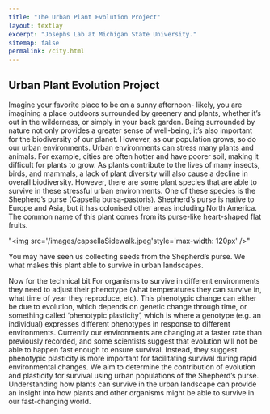```yaml
---
title: "The Urban Plant Evolution Project"
layout: textlay
excerpt: "Josephs Lab at Michigan State University."
sitemap: false
permalink: /city.html
---
```


## Urban Plant Evolution Project

Imagine your favorite place to be on a sunny afternoon- likely, you are imagining a place outdoors surrounded by greenery and plants, whether it’s out in the wilderness, or simply in your back garden. Being surrounded by nature not only provides a greater sense of well-being, it’s also important for the biodiversity of our planet. However, as our population grows, so do our urban environments. 
Urban environments can stress many plants and animals. For example, cities are often hotter and have poorer soil, making it difficult for plants to grow. As plants contribute to the lives of many insects, birds, and mammals, a lack of plant diversity will also cause a decline in overall biodiversity.
However, there are some plant species that are able to survive in these stressful urban environments. One of these species is the Shepherd’s purse (Capsella bursa-pastoris). Shepherd’s purse is native to Europe and Asia, but it has colonised other areas including North America. The common name of this plant comes from its purse-like heart-shaped flat fruits.
 
"<img src='/images/capsellaSidewalk.jpeg'style='max-width: 120px' />"

You may have seen us collecting seeds from the Shepherd’s purse. We what makes this plant able to survive in urban landscapes. 

Now for the technical bit
For organisms to survive in different environments they need to adjust their phenotype (what temperatures they can survive in, what time of year they reproduce, etc). This phenotypic change can either be due to evolution, which depends on genetic change through time, or something called ‘phenotypic plasticity’, which is where a genotype (e.g. an individual) expresses different phenotypes in response to different environments. 
Currently our environments are changing at a faster rate than previously recorded, and some scientists suggest that evolution will not be able to happen fast enough to ensure survival. Instead, they suggest phenotypic plasticity is more important for facilitating survival during rapid environmental changes.  We aim to determine the contribution of evolution and plasticity for survival using urban populations of the Shepherd’s purse. Understanding how plants can survive in the urban landscape can provide an insight into how plants and other organisms might be able to survive in our fast-changing world. 




